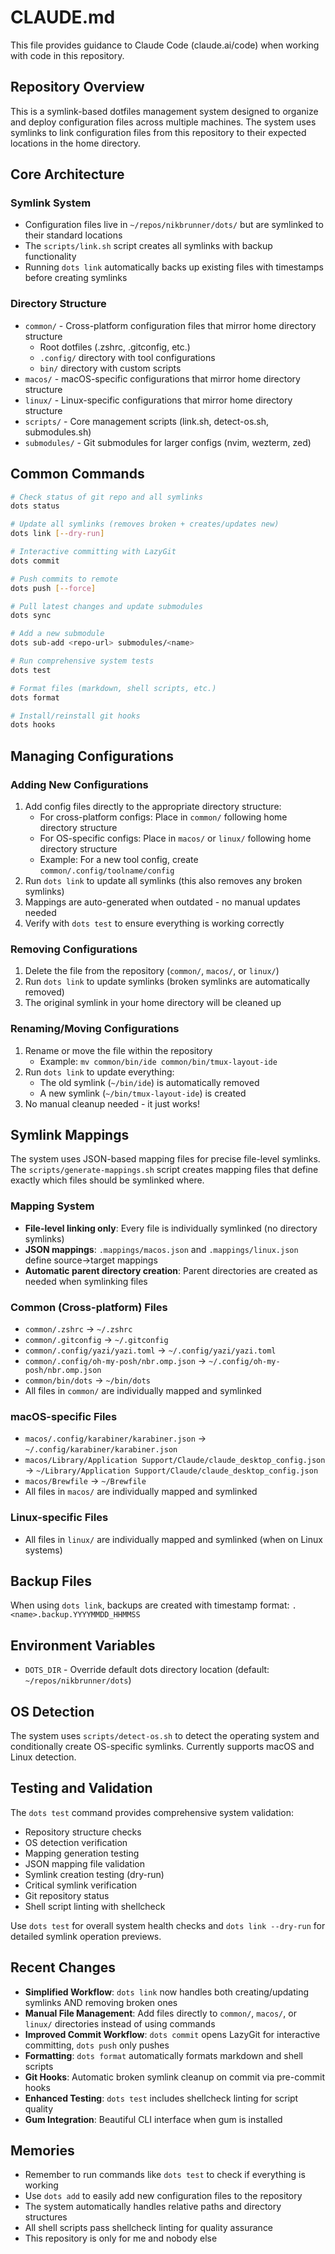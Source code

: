 # CLAUDE.md

This file provides guidance to Claude Code (claude.ai/code) when working with code in this repository.

## Repository Overview

This is a symlink-based dotfiles management system designed to organize and deploy configuration files across multiple machines. The system uses symlinks to link configuration files from this repository to their expected locations in the home directory.

## Core Architecture

### Symlink System

- Configuration files live in `~/repos/nikbrunner/dots/` but are symlinked to their standard locations
- The `scripts/link.sh` script creates all symlinks with backup functionality
- Running `dots link` automatically backs up existing files with timestamps before creating symlinks

### Directory Structure

- `common/` - Cross-platform configuration files that mirror home directory structure
  - Root dotfiles (.zshrc, .gitconfig, etc.)
  - `.config/` directory with tool configurations
  - `bin/` directory with custom scripts
- `macos/` - macOS-specific configurations that mirror home directory structure
- `linux/` - Linux-specific configurations that mirror home directory structure
- `scripts/` - Core management scripts (link.sh, detect-os.sh, submodules.sh)
- `submodules/` - Git submodules for larger configs (nvim, wezterm, zed)

## Common Commands

```bash
# Check status of git repo and all symlinks
dots status

# Update all symlinks (removes broken + creates/updates new)
dots link [--dry-run]

# Interactive committing with LazyGit
dots commit

# Push commits to remote
dots push [--force]

# Pull latest changes and update submodules
dots sync

# Add a new submodule
dots sub-add <repo-url> submodules/<name>

# Run comprehensive system tests
dots test

# Format files (markdown, shell scripts, etc.)
dots format

# Install/reinstall git hooks
dots hooks
```

## Managing Configurations

### Adding New Configurations

1. Add config files directly to the appropriate directory structure:
   - For cross-platform configs: Place in `common/` following home directory structure
   - For OS-specific configs: Place in `macos/` or `linux/` following home directory structure
   - Example: For a new tool config, create `common/.config/toolname/config`
2. Run `dots link` to update all symlinks (this also removes any broken symlinks)
3. Mappings are auto-generated when outdated - no manual updates needed
4. Verify with `dots test` to ensure everything is working correctly

### Removing Configurations

1. Delete the file from the repository (`common/`, `macos/`, or `linux/`)
2. Run `dots link` to update symlinks (broken symlinks are automatically removed)
3. The original symlink in your home directory will be cleaned up

### Renaming/Moving Configurations

1. Rename or move the file within the repository
   - Example: `mv common/bin/ide common/bin/tmux-layout-ide`
2. Run `dots link` to update everything:
   - The old symlink (`~/bin/ide`) is automatically removed
   - A new symlink (`~/bin/tmux-layout-ide`) is created
3. No manual cleanup needed - it just works!

## Symlink Mappings

The system uses JSON-based mapping files for precise file-level symlinks. The `scripts/generate-mappings.sh` script creates mapping files that define exactly which files should be symlinked where.

### Mapping System

- **File-level linking only**: Every file is individually symlinked (no directory symlinks)
- **JSON mappings**: `.mappings/macos.json` and `.mappings/linux.json` define source→target mappings
- **Automatic parent directory creation**: Parent directories are created as needed when symlinking files

### Common (Cross-platform) Files

- `common/.zshrc` → `~/.zshrc`
- `common/.gitconfig` → `~/.gitconfig`
- `common/.config/yazi/yazi.toml` → `~/.config/yazi/yazi.toml`
- `common/.config/oh-my-posh/nbr.omp.json` → `~/.config/oh-my-posh/nbr.omp.json`
- `common/bin/dots` → `~/bin/dots`
- All files in `common/` are individually mapped and symlinked

### macOS-specific Files

- `macos/.config/karabiner/karabiner.json` → `~/.config/karabiner/karabiner.json`
- `macos/Library/Application Support/Claude/claude_desktop_config.json` → `~/Library/Application Support/Claude/claude_desktop_config.json`
- `macos/Brewfile` → `~/Brewfile`
- All files in `macos/` are individually mapped and symlinked

### Linux-specific Files

- All files in `linux/` are individually mapped and symlinked (when on Linux systems)

## Backup Files

When using `dots link`, backups are created with timestamp format: `.<name>.backup.YYYYMMDD_HHMMSS`

## Environment Variables

- `DOTS_DIR` - Override default dots directory location (default: `~/repos/nikbrunner/dots`)

## OS Detection

The system uses `scripts/detect-os.sh` to detect the operating system and conditionally create OS-specific symlinks. Currently supports macOS and Linux detection.

## Testing and Validation

The `dots test` command provides comprehensive system validation:

- Repository structure checks
- OS detection verification
- Mapping generation testing
- JSON mapping file validation
- Symlink creation testing (dry-run)
- Critical symlink verification
- Git repository status
- Shell script linting with shellcheck

Use `dots test` for overall system health checks and `dots link --dry-run` for detailed symlink operation previews.

## Recent Changes

- **Simplified Workflow**: `dots link` now handles both creating/updating symlinks AND removing broken ones
- **Manual File Management**: Add files directly to `common/`, `macos/`, or `linux/` directories instead of using commands
- **Improved Commit Workflow**: `dots commit` opens LazyGit for interactive committing, `dots push` only pushes
- **Formatting**: `dots format` automatically formats markdown and shell scripts
- **Git Hooks**: Automatic broken symlink cleanup on commit via pre-commit hooks
- **Enhanced Testing**: `dots test` includes shellcheck linting for script quality
- **Gum Integration**: Beautiful CLI interface when gum is installed

## Memories

- Remember to run commands like `dots test` to check if everything is working
- Use `dots add` to easily add new configuration files to the repository
- The system automatically handles relative paths and directory structures
- All shell scripts pass shellcheck linting for quality assurance
- This repository is only for me and nobody else
